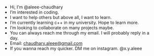 - Hi, I’m @aleee-chaudhary
- I’m interested in coding.
- I want to help others but above all, I want to learn. 
- I’m currently learning c++ in my university. Hope to learn more.
- I’m looking to collaborate on many projects maybe.
- You can always reach me through my email. I will probably reply in a day. 
- Email: chaudhary.aleee@gmail.com
- If you wanna reach my quicker. DM me on instagram. @x.y.aleee

<!---
aleee-chaudhary/aleee-chaudhary is a ✨ special ✨ repository because its `README.md` (this file) appears on your GitHub profile.
You can click the Preview link to take a look at your changes.
--->
